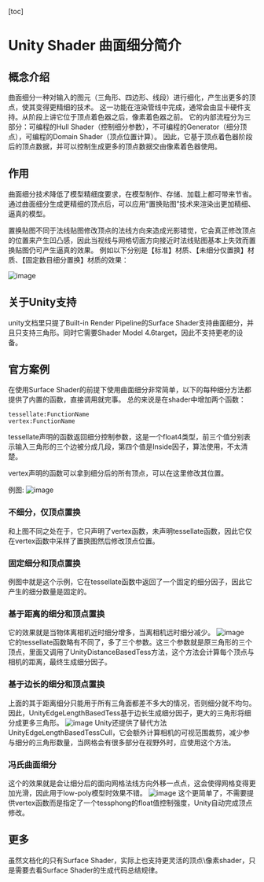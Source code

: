 [toc]

# Unity Shader 曲面细分简介
## 概念介绍
曲面细分一种对输入的图元（三角形、四边形、线段）进行细化，产生出更多的顶点，使其变得更精细的技术。
这一功能在渲染管线中完成，通常会由显卡硬件支持。从阶段上讲它位于顶点着色器之后，像素着色器之前。
它的内部流程分为三部分：可编程的Hull Shader（控制细分参数），不可编程的Generator（细分顶点），可编程的Domain Shader（顶点位置计算）。
因此，它基于顶点着色器阶段后的顶点数据，并可以控制生成更多的顶点数据交由像素着色器使用。
## 作用
曲面细分技术降低了模型精细度要求，在模型制作、存储、加载上都可带来节省。
通过曲面细分生成更精细的顶点后，可以应用“置换贴图”技术来渲染出更加精细、逼真的模型。

置换贴图不同于法线贴图修改顶点的法线方向来造成光影错觉，它会真正修改顶点的位置来产生凹凸感，因此当视线与网格切面方向接近时法线贴图基本上失效而置换贴图仍可产生逼真的效果。
例如以下分别是【标准】材质、【未细分仅置换】材质、【固定数目细分置换】材质的效果：

![image](/assets/2022-03-15-Unity-Shader-曲面细分简介/contrast.png)  
## 关于Unity支持
unity文档里只提了Built-in Render Pipeline的Surface Shader支持曲面细分，并且只支持三角形。同时它需要Shader Model 4.6target，因此不支持更老的设备。
## 官方案例
在使用Surface Shader的前提下使用曲面细分非常简单，以下的每种细分方法都提供了内置的函数，直接调用就完事。
总的来说是在shader中增加两个函数：
```
tessellate:FunctionName
vertex:FunctionName
```

tessellate声明的函数返回细分控制参数，这是一个float4类型，前三个值分别表示输入三角形的三个边被分成几段，第四个值是Inside因子，算法使用，不太清楚。

vertex声明的函数可以拿到细分后的所有顶点，可以在这里修改其位置。

例图:
![image](/assets/2022-03-15-Unity-Shader-曲面细分简介/sample0.png)  

### 不细分，仅顶点置换
和上图不同之处在于，它只声明了vertex函数，未声明tessellate函数，因此它仅在vertex函数中采样了置换图然后修改顶点位置。
### 固定细分和顶点置换
例图中就是这个示例，它在tessellate函数中返回了一个固定的细分因子，因此它产生的细分数量是固定的。
### 基于距离的细分和顶点置换
它的效果就是当物体离相机近时细分增多，当离相机远时细分减少。
![image](/assets/2022-03-15-Unity-Shader-曲面细分简介/sample1.png)  
它的tessellate函数略有不同了，多了三个参数。这三个参数就是原三角形的三个顶点，里面又调用了UnityDistanceBasedTess方法，这个方法会计算每个顶点与相机的距离，最终生成细分因子。
### 基于边长的细分和顶点置换
上面的其于距离细分只能用于所有三角面都差不多大的情况，否则细分就不均匀。
因此，UnityEdgeLengthBasedTess基于边长生成细分因子，更大的三角形将细分成更多三角形。
![image](/assets/2022-03-15-Unity-Shader-曲面细分简介/sample2.png) 
Unity还提供了替代方法UnityEdgeLengthBasedTessCull，它会额外计算相机的可视范围裁剪，减少参与细分的三角形数量，当网格会有很多部分在视野外时，应使用这个方法。
### 冯氏曲面细分
这个的效果就是会让细分后的面向网格法线方向外移一点点，这会使得网格变得更加光滑，因此用于low-poly模型时效果不错。
![image](/assets/2022-03-15-Unity-Shader-曲面细分简介/sample3.png) 
这个更简单了，不需要提供vertex函数而是指定了一个tessphong的float值控制强度，Unity自动完成顶点修改。
## 更多
虽然文档化的只有Surface Shader，实际上也支持更灵活的顶点\像素shader，只是需要去看Surface Shader的生成代码总结规律。